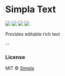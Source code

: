 # Simpla Text
![][bower-badge] [![][travis-badge]][travis-url] [![][bowerdeps-badge]][bowerdeps-url] [![][npmdevdeps-badge]][npmdevdeps-url]

Provides editable rich text

--

### License

MIT © [Simpla](admin@simpla.io)

[bower-badge]: https://img.shields.io/bower/v/simpla-text.svg
[bowerlicense-badge]: https://img.shields.io/bower/l/simpla-text.svg
[travis-badge]: https://img.shields.io/travis/simplaio/simpla-text.svg
[travis-url]: https://travis-ci.org/simplaio/simpla-text
[bowerdeps-badge]: https://img.shields.io/gemnasium/simplaio/simpla-text.svg
[bowerdeps-url]: https://gemnasium.com/bower/simpla-text
[npmdeps-badge]: https://img.shields.io/david/simplaio/simpla-text.svg
[npmdeps-url]: https://david-dm.org/simplaio/simpla-text
[npmdevdeps-badge]: https://img.shields.io/david/dev/simplaio/simpla-text.svg?theme=shields.io
[npmdevdeps-url]: https://david-dm.org/simplaio/simpla-text#info=devDependencies
